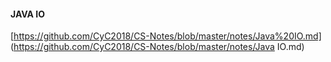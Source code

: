 #### JAVA IO

[https://github.com/CyC2018/CS-Notes/blob/master/notes/Java%20IO.md]
(https://github.com/CyC2018/CS-Notes/blob/master/notes/Java IO.md)

